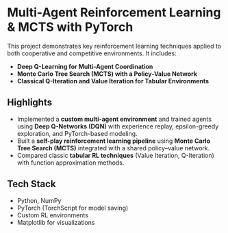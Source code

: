 # Multi-Agent Reinforcement Learning & MCTS with PyTorch

This project demonstrates key reinforcement learning techniques applied to both cooperative and competitive environments. It includes:

- **Deep Q-Learning for Multi-Agent Coordination**
- **Monte Carlo Tree Search (MCTS) with a Policy-Value Network**
- **Classical Q-Iteration and Value Iteration for Tabular Environments**

## Highlights

- Implemented a **custom multi-agent environment** and trained agents using **Deep Q-Networks (DQN)** with experience replay, epsilon-greedy exploration, and PyTorch-based modeling.
- Built a **self-play reinforcement learning pipeline** using **Monte Carlo Tree Search (MCTS)** integrated with a shared policy–value network.
- Compared classic **tabular RL techniques** (Value Iteration, Q-Iteration) with function approximation methods.

## Tech Stack

- Python, NumPy
- PyTorch (TorchScript for model saving)
- Custom RL environments
- Matplotlib for visualizations

